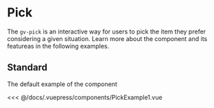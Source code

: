# Pick

The `gv-pick` is an interactive way for users to pick the item they prefer considering a given situation. Learn more about the component and its featureas in the following examples.

## Standard

The default example of the component

<pick-example-1 />

<<< @/docs/.vuepress/components/PickExample1.vue
